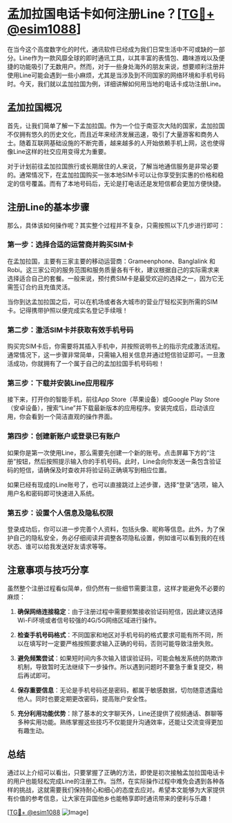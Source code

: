 # 孟加拉国电话卡如何注册Line？[[TG💪+ @esim1088](https://t.me/s/esim1088)]

在当今这个高度数字化的时代，通讯软件已经成为我们日常生活中不可或缺的一部分。Line作为一款风靡全球的即时通讯工具，以其丰富的表情包、趣味游戏以及便捷的功能吸引了无数用户。然而，对于一些身处海外的朋友来说，想要顺利注册并使用Line可能会遇到一些小麻烦，尤其是当涉及到不同国家的网络环境和手机号码时。今天，我们就以孟加拉国为例，详细讲解如何用当地的电话卡成功注册Line。

## 孟加拉国概况

首先，让我们简单了解一下孟加拉国。作为一个位于南亚次大陆的国家，孟加拉国不仅拥有悠久的历史文化，而且近年来经济发展迅速，吸引了大量游客和商务人士。随着互联网基础设施的不断完善，越来越多的人开始依赖手机上网，这也使得像Line这样的社交应用变得尤为重要。

对于计划前往孟加拉国旅行或长期居住的人来说，了解当地通信服务是非常必要的。通常情况下，在孟加拉国购买一张本地SIM卡可以让你享受到实惠的价格和稳定的信号覆盖。而有了本地号码后，无论是打电话还是发短信都会更加方便快捷。

## 注册Line的基本步骤

那么，具体该如何操作呢？其实整个过程并不复杂，只需按照以下几步进行即可：

### 第一步：选择合适的运营商并购买SIM卡

在孟加拉国，主要有三家主要的移动运营商：Grameenphone、Banglalink 和 Robi。这三家公司的服务范围和服务质量各有千秋，建议根据自己的实际需求来选择适合自己的套餐。一般来说，预付费SIM卡是最受欢迎的选择之一，因为它无需签订合约且充值灵活。

当你到达孟加拉国之后，可以在机场或者各大城市的营业厅轻松买到所需的SIM卡。记得携带护照以便完成实名登记手续哦！

### 第二步：激活SIM卡并获取有效手机号码

购买完SIM卡后，你需要将其插入手机中，并按照说明书上的指示完成激活流程。通常情况下，这一步骤非常简单，只需输入相关信息并通过短信验证即可。一旦激活成功，你就拥有了一个属于自己的孟加拉国手机号码啦！

### 第三步：下载并安装Line应用程序

接下来，打开你的智能手机，前往App Store（苹果设备）或Google Play Store（安卓设备），搜索“Line”并下载最新版本的应用程序。安装完成后，启动该应用，你会看到一个简洁直观的操作界面。

### 第四步：创建新账户或登录已有账户

如果你是第一次使用Line，那么需要先创建一个新的账号。点击屏幕下方的“注册”按钮，然后按照提示输入你的手机号码。此时，Line会向你发送一条包含验证码的短信，请确保及时查收并将验证码正确填写到相应位置。

如果已经有现成的Line账号了，也可以直接跳过上述步骤，选择“登录”选项，输入用户名和密码即可快速进入系统。

### 第五步：设置个人信息及隐私权限

登录成功后，你可以进一步完善个人资料，包括头像、昵称等信息。此外，为了保护自己的隐私安全，务必仔细阅读并调整各项隐私设置，例如谁可以看到我的在线状态、谁可以给我发送好友请求等等。

## 注意事项与技巧分享

虽然整个注册过程看似简单，但仍然有一些细节需要注意，这样才能避免不必要的麻烦：

1. **确保网络连接稳定**：由于注册过程中需要频繁接收验证码短信，因此建议选择Wi-Fi环境或者信号较强的4G/5G网络区域进行操作。
   
2. **检查手机号码格式**：不同国家和地区对手机号码的格式要求可能有所不同，所以在填写时一定要严格按照要求输入正确的号码，否则可能导致注册失败。

3. **避免频繁尝试**：如果短时间内多次输入错误验证码，可能会触发系统的防欺诈机制，导致暂时无法继续下一步操作。所以遇到问题时不要急于重复提交，稍后再试即可。

4. **保存重要信息**：无论是手机号码还是密码，都属于敏感数据，切勿随意透露给他人。同时也要定期更改密码，提高账户安全性。

5. **充分利用功能优势**：除了基本的文字聊天外，Line还提供了视频通话、群聊等多种实用功能。熟练掌握这些技巧不仅能提升沟通效率，还能让交流变得更加有趣生动。

## 总结

通过以上介绍可以看出，只要掌握了正确的方法，即使是初次接触孟加拉国电话卡的用户也能轻松完成Line的注册工作。当然，在实际操作过程中难免会遇到各种各样的挑战，这就需要我们保持耐心和细心的态度去应对。希望本文能够为大家提供有价值的参考信息，让大家在异国他乡也能畅享即时通讯带来的便利与乐趣！

[[TG💪+ @esim1088](https://t.me/s/esim1088) ![Image](https://i.postimg.cc/4NQfJmqS/Snipaste-2025-05-13-00-14-12.png)]